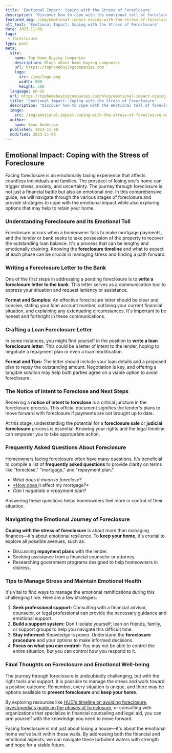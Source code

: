 ```yaml
---
title: 'Emotional Impact: Coping with the Stress of Foreclosure'
description: 'Discover how to cope with the emotional toll of foreclosure. Find support, strategies, and resources to navigate this challenging time.'
featured_img: /img/emotional-impact-coping-with-the-stress-of-foreclosure.webp
alt_text: 'Emotional Impact: Coping with the Stress of Foreclosure'
date: 2023-11-08
tags:
 - foreclosure
type: post
meta:
  site:
    name: Top Home Buying Companies
    description: Blogs about home buying companies
    url: https://tophomebuyingcompanies.com
    logo:
      src: /img/logo.png
      width: 500
      height: 500
  language: en-US
  url: https://tophomebuyingcompanies.com/blog/emotional-impact-coping-with-the-stress-of-foreclosure
  title: 'Emotional Impact: Coping with the Stress of Foreclosure'
  description: 'Discover how to cope with the emotional toll of foreclosure. Find support, strategies, and resources to navigate this challenging time.'
  image:
    src: /img/emotional-impact-coping-with-the-stress-of-foreclosure.webp
  author:
    name: Sean Anderson
  published: 2023-11-08
  modified: 2023-11-08
---
```



## Emotional Impact: Coping with the Stress of Foreclosure

Facing foreclosure is an emotionally taxing experience that affects countless individuals and families. The prospect of losing one's home can trigger stress, anxiety, and uncertainty. The journey through foreclosure is not just a financial battle but also an emotional one. In this comprehensive guide, we will navigate through the various stages of foreclosure and provide strategies to cope with the emotional impact while also exploring options that may help to retain your home.

### Understanding Foreclosure and Its Emotional Toll

Foreclosure occurs when a homeowner fails to make mortgage payments, and the lender or bank seeks to take possession of the property to recover the outstanding loan balance. It's a process that can be lengthy and emotionally draining. Knowing the **foreclosure timeline** and what to expect at each phase can be crucial in managing stress and finding a path forward.

### Writing a Foreclosure Letter to the Bank

One of the first steps in addressing a pending foreclosure is to **write a foreclosure letter to the bank**. This letter serves as a communication tool to express your situation and request leniency or assistance. 

**Format and Samples:** An effective foreclosure letter should be clear and concise, stating your loan account number, outlining your current financial situation, and explaining any extenuating circumstances. It's important to be honest and forthright in these communications.

### Crafting a Loan Foreclosure Letter

In some instances, you might find yourself in the position to **write a loan foreclosure letter**. This could be a letter of intent to the lender, hoping to negotiate a repayment plan or even a loan modification.

**Format and Tips:** The letter should include your loan details and a proposed plan to repay the outstanding amount. Negotiation is key, and offering a tangible solution may help both parties agree on a viable option to avoid foreclosure.

### The Notice of Intent to Foreclose and Next Steps

Receiving a **notice of intent to foreclose** is a critical juncture in the foreclosure process. This official document signifies the lender's plans to move forward with foreclosure if payments are not brought up to date.

At this stage, understanding the potential for a **foreclosure sale** or **judicial foreclosure** process is essential. Knowing your rights and the legal timeline can empower you to take appropriate action.

### Frequently Asked Questions About Foreclosure

Homeowners facing foreclosure often have many questions. It's beneficial to compile a list of **frequently asked questions** to provide clarity on terms like "foreclose," "mortgage," and "repayment plan."
  - *What does it mean to foreclose?*
  - [*How   does  ](https://tophomebuyingcompanies.com/blog/foreclosure-letter-faqs-expert-answers-to-common-queries)it affect my mortgage?*
  - *Can I negotiate a repayment plan?*

Answering these questions helps homeowners feel more in control of their situation.

### Navigating the Emotional Journey of Foreclosure

**Coping with the stress of foreclosure** is about more than managing finances—it's about emotional resilience. To **keep your home**, it's crucial to explore all possible avenues, such as:
  - Discussing **repayment plans** with the lender.
  - Seeking assistance from a financial counselor or attorney.
  - Researching government programs designed to help homeowners in distress.

### Tips to Manage Stress and Maintain Emotional Health

It's vital to find ways to manage the emotional ramifications during this challenging time. Here are a few strategies:

1. **Seek professional support:** Consulting with a financial advisor, counselor, or legal professional can provide the necessary guidance and emotional support.
2. **Build a support system:** Don't isolate yourself; lean on friends, family, or support groups to help you navigate this difficult time.
3. **Stay informed:** Knowledge is power. Understand the **foreclosure procedure** and your options to make informed decisions.
4. **Focus on what you can control:** You may not be able to control the entire situation, but you can control how you respond to it.

### Final Thoughts on Foreclosure and Emotional Well-being

The journey through foreclosure is undoubtedly challenging, but with the right tools and support, it is possible to manage the stress and work toward a positive outcome. Remember, every situation is unique, and there may be options available to **prevent foreclosure** and **keep your home**.

By exploring resources like [HUD's timeline on avoiding foreclosure](https://www.hud.gov/topics/avoiding_foreclosure/fctimeline), [Investopedia's guide on the phases of foreclosure](https://www.investopedia.com/financial-edge/0510/the-6-phases-of-a-foreclosure.aspx), or consulting with organizations that specialize in financial counseling and legal aid, you can arm yourself with the knowledge you need to move forward.

Facing foreclosure is not just about losing a house—it's about the emotional home we've built within those walls. By addressing both the financial and emotional aspects, we can navigate these turbulent waters with strength and hope for a stable future.